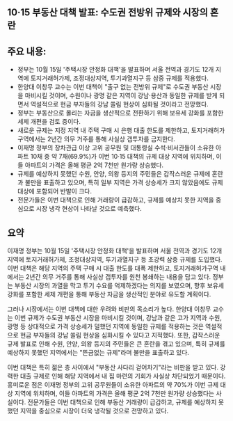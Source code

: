 ## 10·15 부동산 대책 발표: 수도권 전방위 규제와 시장의 혼란

## 주요 내용:
*   정부는 10월 15일 '주택시장 안정화 대책'을 발표하며 서울 전역과 경기도 12개 지역에 토지거래허가제, 조정대상지역, 투기과열지구 등 삼중 규제를 적용했다.
*   한양대 이창무 교수는 이번 대책이 "출구 없는 전방위 규제"로 수도권 부동산 시장을 마비시킬 것이며, 수원이나 광명 같은 지역이 강남·용산과 동일한 규제를 받게 되면서 역설적으로 현금 부자들의 강남 쏠림 현상이 심화될 것이라고 전망했다.
*   정부는 부동산으로 몰리는 자금을 생산적으로 전환하기 위해 보유세 강화를 포함한 세제 개편을 검토 중이다.
*   새로운 규제는 지정 지역 내 주택 구매 시 은행 대출 한도를 제한하고, 토지거래허가구역에서는 2년간 의무 거주를 통해 사실상 갭투자를 금지한다.
*   이재명 정부의 장차관급 이상 고위 공무원 및 대통령실 수석·비서관들이 소유한 아파트 10채 중 약 7채(69.9%)가 이번 10·15 대책의 규제 대상 지역에 위치하며, 이들 아파트의 가격은 올해 평균 2억 7천만 원가량 상승했다.
*   규제를 예상하지 못했던 수원, 안양, 의왕 등지의 주민들은 갑작스러운 규제에 혼란과 불만을 표출하고 있으며, 특히 일부 지역은 가격 상승세가 크지 않았음에도 규제 대상에 포함되어 반발이 크다.
*   전문가들은 이번 대책으로 인해 거래량이 급감하고, 규제를 예상치 못한 지역을 중심으로 시장 냉각 현상이 나타날 것으로 예측했다.

## 요약

이재명 정부는 10월 15일 '주택시장 안정화 대책'을 발표하며 서울 전역과 경기도 12개 지역에 토지거래허가제, 조정대상지역, 투기과열지구 등 초강력 삼중 규제를 도입했다. 이번 대책은 해당 지역의 주택 구매 시 대출 한도를 대폭 제한하고, 토지거래허가구역 내에서는 2년간 의무 거주를 통해 사실상 갭투자를 원천 봉쇄하는 내용을 담고 있다. 정부는 부동산 시장의 과열을 막고 투기 수요를 억제하겠다는 의지를 보였으며, 향후 보유세 강화를 포함한 세제 개편을 통해 부동산 자금을 생산적인 분야로 유도할 계획이다.

그러나 시장에서는 이번 대책에 대한 우려와 비판의 목소리가 높다. 한양대 이창무 교수는 이번 규제가 수도권 부동산 시장을 마비시킬 것이며, 강남과 같은 고가 지역과 수원, 광명 등 상대적으로 가격 상승세가 덜했던 지역에 동일한 규제를 적용하는 것은 역설적으로 현금 부자들의 강남 쏠림 현상을 심화시킬 수 있다고 지적했다. 또한, 갑작스러운 규제 발표로 인해 수원, 안양, 의왕 등지의 주민들은 큰 혼란을 겪고 있으며, 특히 규제를 예상하지 못했던 지역에서는 "뜬금없는 규제"라며 불만을 표출하고 있다.

이번 대책은 특히 젊은 층 사이에서 "부동산 사다리 걷어차기"라는 비판을 받고 있다. 강력한 대출 규제로 인해 해당 지역에서 내 집 마련의 기회가 사실상 차단되었기 때문이다. 흥미로운 점은 이재명 정부의 고위 공무원들이 소유한 아파트의 약 70%가 이번 규제 대상 지역에 위치하며, 이들 아파트의 가격은 올해 평균 2억 7천만 원가량 상승했다는 사실이다. 전문가들은 이번 대책으로 인해 부동산 거래량이 급감하고, 규제를 예상하지 못했던 지역을 중심으로 시장이 더욱 냉각될 것으로 전망하고 있다.